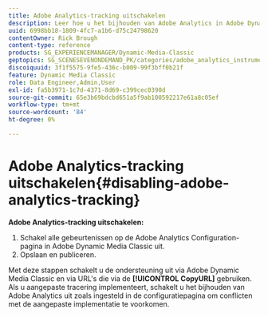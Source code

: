 ```yaml
---
title: Adobe Analytics-tracking uitschakelen
description: Leer hoe u het bijhouden van Adobe Analytics in Adobe Dynamic Media Classic kunt uitschakelen.
uuid: 6998bb18-1809-4fc7-a1b6-d75c24798620
contentOwner: Rick Brough
content-type: reference
products: SG_EXPERIENCEMANAGER/Dynamic-Media-Classic
geptopics: SG_SCENESEVENONDEMAND_PK/categories/adobe_analytics_instrumentation_kit
discoiquuid: 3f1f5575-9fe5-436c-b009-99f3bff0b21f
feature: Dynamic Media Classic
role: Data Engineer,Admin,User
exl-id: fa5b3971-1c7d-4371-8d69-c399cec0390d
source-git-commit: 65e3b69bdcbd651a5f9ab100592217e61a8c05ef
workflow-type: tm+mt
source-wordcount: '84'
ht-degree: 0%

---
```


# Adobe Analytics-tracking uitschakelen{#disabling-adobe-analytics-tracking}

**Adobe Analytics-tracking uitschakelen:**

1. Schakel alle gebeurtenissen op de Adobe Analytics Configuration-pagina in Adobe Dynamic Media Classic uit.
1. Opslaan en publiceren.

Met deze stappen schakelt u de ondersteuning uit via Adobe Dynamic Media Classic en via URL&#39;s die via de **[!UICONTROL CopyURL]** gebruiken. Als u aangepaste tracering implementeert, schakelt u het bijhouden van Adobe Analytics uit zoals ingesteld in de configuratiepagina om conflicten met de aangepaste implementatie te voorkomen.
